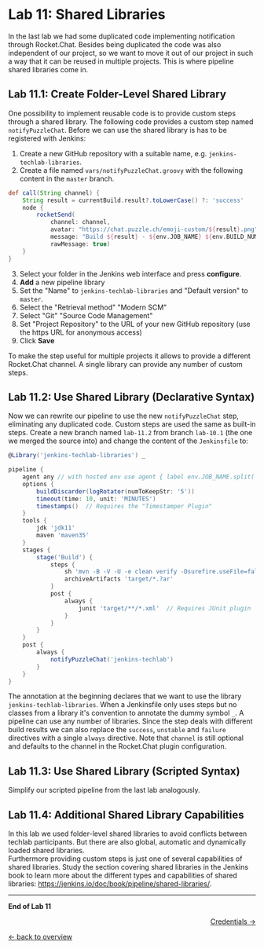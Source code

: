 Lab 11: Shared Libraries
========================

In the last lab we had some duplicated code implementing notification through Rocket.Chat.
Besides being duplicated the code was also independent of our project, so we want to
move it out of our project in such a way that it can be reused in multiple
projects. This is where pipeline shared libraries come in.

Lab 11.1: Create Folder-Level Shared Library
--------------------------------------------

One possibility to implement reusable code is to provide custom steps through a shared library.
The following code provides a custom step named ``notifyPuzzleChat``. Before we can use
the shared library is has to be registered with Jenkins:

1. Create a new GitHub repository with a suitable name, e.g. ``jenkins-techlab-libraries``.
2. Create a file named ``vars/notifyPuzzleChat.groovy`` with the following content in the ``master`` branch.

```groovy
def call(String channel) {
    String result = currentBuild.result?.toLowerCase() ?: 'success'
    node {
        rocketSend(
            channel: channel,
            avatar: "https://chat.puzzle.ch/emoji-custom/${result}.png",
            message: "Build ${result} - ${env.JOB_NAME} ${env.BUILD_NUMBER} (<${env.BUILD_URL}|Open>)",
            rawMessage: true)
    }
}
```

3. Select your folder in the Jenkins web interface and press **configure**.
4. **Add** a new pipeline library
5. Set the "Name" to ``jenkins-techlab-libraries`` and "Default version" to ``master``.
6. Select the "Retrieval method" "Modern SCM"
7. Select "Git" "Source Code Management"
8. Set "Project Repository" to the URL of your new GitHub repository (use the https URL for anonymous access)
9. Click **Save**

To make the step useful for multiple projects it allows to provide a different Rocket.Chat channel.
A single library can provide any number of custom steps.

Lab 11.2: Use Shared Library (Declarative Syntax)
-------------------------------------------------

Now we can rewrite our pipeline to use the new ``notifyPuzzleChat`` step, eliminating any duplicated code.
Custom steps are used the same as built-in steps. Create a new branch named ``lab-11.2`` from branch
``lab-10.1`` (the one we merged the source into) and change the content of the ``Jenkinsfile`` to:

```groovy
@Library('jenkins-techlab-libraries') _

pipeline {
    agent any // with hosted env use agent { label env.JOB_NAME.split('/')[0] }
    options {
        buildDiscarder(logRotator(numToKeepStr: '5'))
        timeout(time: 10, unit: 'MINUTES')
        timestamps()  // Requires the "Timestamper Plugin"
    }
    tools {
        jdk 'jdk11'
        maven 'maven35'
    }
    stages {
        stage('Build') {
            steps {
                sh 'mvn -B -V -U -e clean verify -Dsurefire.useFile=false'
                archiveArtifacts 'target/*.?ar'
            }
            post {
                always {
                    junit 'target/**/*.xml'  // Requires JUnit plugin
                }
            }
        }
    }
    post {
        always {
            notifyPuzzleChat('jenkins-techlab')
        }
    }
}
```

The annotation at the beginning declares that we want to use the library ``jenkins-techlab-libraries``.
When a Jenkinsfile only uses steps but no classes from a library it's convention to annotate
the dummy symbol ``_``. A pipeline can use any number of libraries.
Since the step deals with different build results we can also replace the
``success``, ``unstable`` and ``failure`` directives with a single ``always``
directive. Note that ``channel`` is still optional and defaults to the
channel in the Rocket.Chat plugin configuration.

Lab 11.3: Use Shared Library (Scripted Syntax)
----------------------------------------------

Simplify our scripted pipeline from the last lab analogously.

Lab 11.4: Additional Shared Library Capabilities
------------------------------------------------

In this lab we used folder-level shared libraries to avoid conflicts between
techlab participants. But there are also global, automatic and dynamically loaded
shared libraries.  
Furthermore providing custom steps is just one of several capabilities of shared libraries.
Study the section covering shared libraries in the Jenkins book to learn more
about the different types and capabilities of shared libraries:
<https://jenkins.io/doc/book/pipeline/shared-libraries/>.

---

**End of Lab 11**

<p width="100px" align="right"><a href="12_credentials.md">Credentials →</a></p>

[← back to overview](../README.md)
